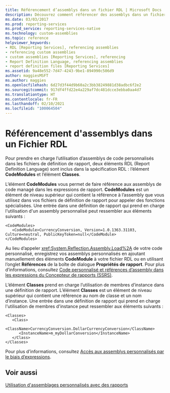 ```yaml
---
title: Référencement d’assemblys dans un fichier RDL | Microsoft Docs
description: Découvrez comment référencer des assemblys dans un fichier RDL, en particulier dans l’élément CodeModules et dans l’élément Classes.
ms.date: 03/03/2017
ms.prod: reporting-services
ms.prod_service: reporting-services-native
ms.technology: custom-assemblies
ms.topic: reference
helpviewer_keywords:
- RDL [Reporting Services], referencing assemblies
- referencing custom assemblies
- custom assemblies [Reporting Services], referencing
- Report Definition Language, referencing assemblies
- report definition files [Reporting Services]
ms.assetid: 9a48e552-7d47-4243-9be1-894990c506d9
author: maggiesMSFT
ms.author: maggies
ms.openlocfilehash: 6d27d3f44d9b60a2c3bb38249881d38adbc6f2e2
ms.sourcegitcommit: 917df4ffd22e4a229af7dc481dcce3ebba0aa4d7
ms.translationtype: HT
ms.contentlocale: fr-FR
ms.lasthandoff: 02/10/2021
ms.locfileid: "100064504"
---
```

# <a name="referencing-assemblies-in-an-rdl-file"></a>Référencement d'assemblys dans un Fichier RDL
  Pour prendre en charge l’utilisation d’assemblys de code personnalisés dans les fichiers de définition de rapport, deux éléments RDL (Report Definition Language) sont inclus dans la spécification RDL : l’élément **CodeModules** et l’élément **Classes**.  
  
 L’élément **CodeModules** vous permet de faire référence aux assemblys de code managé dans les expressions de rapport. **CodeModules** est un élément de niveau supérieur qui contient la référence à l’assembly que vous utilisez dans vos fichiers de définition de rapport pour appeler des fonctions spécialisées. Une entrée dans une définition de rapport qui prend en charge l'utilisation d'un assembly personnalisé peut ressembler aux éléments suivants :  
  
```  
<CodeModules>  
   <CodeModule>CurrencyConversion, Version=1.0.1363.31103, Culture=neutral, PublicKeyToken=null</CodeModule>  
</CodeModules>  
```  
  
 Au lieu d’appeler <xref:System.Reflection.Assembly.Load%2A> de votre code personnalisé, enregistrez vos assemblys personnalisés en ajoutant manuellement des éléments **CodeModule** à votre fichier RDL ou en utilisant l’onglet **Références** de la boîte de dialogue **Propriétés de rapport**. Pour plus d’informations, consultez [Code personnalisé et références d’assembly dans les expressions du Concepteur de rapports &#40;SSRS&#41;](../../reporting-services/report-design/custom-code-and-assembly-references-in-expressions-in-report-designer-ssrs.md).  
  
 L’élément **Classes** prend en charge l’utilisation de membres d’instance dans une définition de rapport. L’élément **Classes** est un élément de niveau supérieur qui contient une référence au nom de classe et un nom d’instance. Une entrée dans une définition de rapport qui prend en charge l'utilisation de membres d'instance peut ressembler aux éléments suivants :  
  
```  
<Classes>  
   <Class>  
      <ClassName>CurrencyConversion.DollarCurrencyConversion</ClassName>  
      <InstanceName>m_myDollarConversion</InstanceName>  
   </Class>  
</Classes>  
```  
  
 Pour plus d’informations, consultez [Accès aux assemblys personnalisés par le biais d’expressions](../../reporting-services/custom-assemblies/accessing-custom-assemblies-through-expressions.md).  
  
## <a name="see-also"></a>Voir aussi  
 [Utilisation d'assemblages personnalisés avec des rapports](../../reporting-services/custom-assemblies/using-custom-assemblies-with-reports.md)  
  
  
